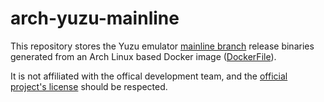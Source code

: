 # arch-yuzu-mainline

This repository stores the Yuzu emulator [mainline branch](https://github.com/yuzu-emu/yuzu-mainline) release binaries generated from an Arch Linux based Docker image ([DockerFile](https://github.com/linux-gamers/arch-yuzu-build/blob/master/Dockerfile)).

It is not affiliated with the offical development team, and the [official project's license](https://github.com/yuzu-emu/yuzu-mainline/blob/master/license.txt) should be respected.
